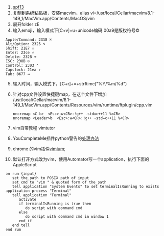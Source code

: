 1. [spf13](https://github.com/spf13/spf13-vim)
2. 复制到系统粘贴板，安装macvim，alias vi=/usr/local/Cellar/macvim/8.1-149_1/MacVim.app/Contents/MacOS/vim
3. 展开folder zE
4. 输入emoji，输入模式下[C+v]+u+unicode编码 00a9是版权符号©
```
Apple/Command: 2318 ⌘
Alt/Option: 2325 ⌥
Shift: 21E7 ⇧
Enter: 23ce ⏎
Delete: 232B ⌫
ESC: 238B ⎋
Control: 2303 ⌃
Capslock: 21ea ⇪
Tab: 8677 ⇥
```
5. 输入时间，输入模式下，[C+r]+=+strftime("%Y/%m/%d")
6. 针对cpp文件设置快捷键map，在这个文件下增加
    /usr/local/Cellar/macvim/8.1-149_1/MacVim.app/Contents/Resources/vim/runtime/ftplugin/cpp.vim
    ```
    nnoremap <C-b>  <Esc>:w<CR>:!g++ -std=c++11 %<CR>
    nnoremap <Leader>b  <Esc>:w<CR>:!g++ -std=c++11 %<CR>

    ```
7. vim自带教程 vimtutor

8. YouCompleteMe插件python警告的[处理办法]("https://github.com/Valloric/YouCompleteMe/issues/3062")
9. chrome 的vim插件[vimium]("https://chrome.google.com/webstore/detail/vimium/dbepggeogbaibhgnhhndojpepiihcmeb");
10. 默认打开方式改为vim，使用Automator写一个application，执行下面的AppleScript
```
on run {input}
   set the_path to POSIX path of input
   set cmd to "vim " & quoted form of the_path
   tell application "System Events" to set terminalIsRunning to exists application process "Terminal"
   tell application "Terminal"
      activate
      if terminalIsRunning is true then
         do script with command cmd
      else
         do script with command cmd in window 1
      end if
   end tell
end run

```

